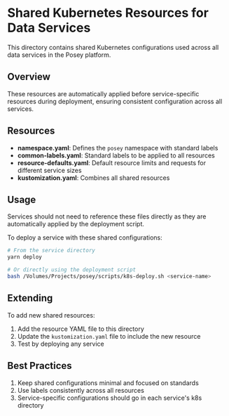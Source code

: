 # Shared Kubernetes Resources for Data Services

This directory contains shared Kubernetes configurations used across all data services in the Posey platform.

## Overview

These resources are automatically applied before service-specific resources during deployment, ensuring consistent configuration across all services.

## Resources

- **namespace.yaml**: Defines the `posey` namespace with standard labels
- **common-labels.yaml**: Standard labels to be applied to all resources
- **resource-defaults.yaml**: Default resource limits and requests for different service sizes
- **kustomization.yaml**: Combines all shared resources

## Usage

Services should not need to reference these files directly as they are automatically applied by the deployment script.

To deploy a service with these shared configurations:

```bash
# From the service directory
yarn deploy

# Or directly using the deployment script
bash /Volumes/Projects/posey/scripts/k8s-deploy.sh <service-name>
```

## Extending

To add new shared resources:

1. Add the resource YAML file to this directory
2. Update the `kustomization.yaml` file to include the new resource
3. Test by deploying any service

## Best Practices

1. Keep shared configurations minimal and focused on standards
2. Use labels consistently across all resources
3. Service-specific configurations should go in each service's k8s directory 